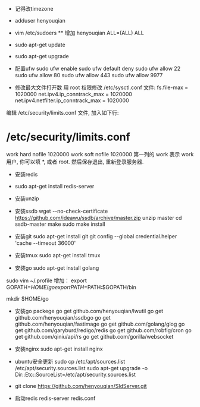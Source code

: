 * 记得改timezone

* adduser henyouqian
* vim /etc/sudoers
** 增加 henyouqian ALL=(ALL) ALL
* sudo apt-get update
* sudo apt-get upgrade

- 配置ufw
sudo ufw enable
sudo ufw default deny 
sudo ufw allow 22
sudo ufw allow 80
sudo ufw allow 443
sudo ufw allow 9977

- 修改最大文件打开数
用 root 权限修改 /etc/sysctl.conf 文件:
fs.file-max = 1020000
net.ipv4.ip_conntrack_max = 1020000
net.ipv4.netfilter.ip_conntrack_max = 1020000

编辑 /etc/security/limits.conf 文件, 加入如下行:
# /etc/security/limits.conf
work         hard    nofile      1020000
work         soft    nofile      1020000
第一列的 work 表示 work 用户, 你可以填 *, 或者 root. 然后保存退出, 重新登录服务器.

- 安装redis
* sudo apt-get install redis-server

- 安装unzip

- 安装ssdb
wget --no-check-certificate https://github.com/ideawu/ssdb/archive/master.zip
unzip master
cd ssdb-master
make
sudo make install

- 安装git
sudo apt-get install git
git config --global credential.helper 'cache --timeout 36000'

- 安装tmux
sudo apt-get install tmux

- 安装go
sudo apt-get install golang

sudo vim ~/.profile
增加：
export GOPATH=$HOME/go
export PATH=$PATH:$GOPATH/bin

mkdir $HOME/go

- 安装go packege
go get github.com/henyouqian/lwutil
go get github.com/henyouqian/ssdbgo
go get github.com/henyouqian/fastimage
go get github.com/golang/glog
go get github.com/garyburd/redigo/redis
go get github.com/robfig/cron
go get github.com/qiniu/api/rs
go get github.com/gorilla/websocket

- 安装nginx
sudo apt-get install nginx

- ubuntu安全更新
sudo cp /etc/apt/sources.list /etc/apt/security.sources.list
sudo apt-get upgrade -o Dir::Etc::SourceList=/etc/apt/security.sources.list

- git clone https://github.com/henyouqian/SldServer.git

- 启动redis
redis-server redis.conf



